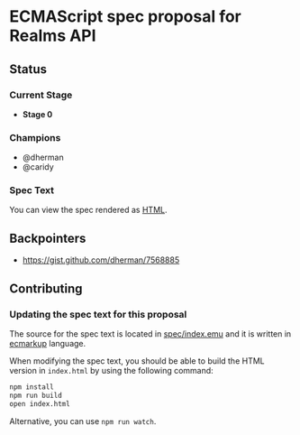 # ECMAScript spec proposal for Realms API

## Status

### Current Stage

 * __Stage 0__

### Champions

 * @dherman
 * @caridy

### Spec Text

You can view the spec rendered as [HTML](https://rawgit.com/caridy/proposal-realms/master/index.html).

## Backpointers

 * https://gist.github.com/dherman/7568885

## Contributing

### Updating the spec text for this proposal

The source for the spec text is located in [spec/index.emu](caridy/proposal-realms/spec/index.emu) and it is written in
[ecmarkup](https://github.com/bterlson/ecmarkup) language.

When modifying the spec text, you should be able to build the HTML version in
`index.html` by using the following command:

```bash
npm install
npm run build
open index.html
```

Alternative, you can use `npm run watch`.
